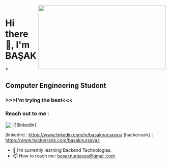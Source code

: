 <img src= "https://media.giphy.com/media/USV0ym3bVWQJJmNu3N/giphy.gif" align="right" width ="400" height="200" >


# Hi there 👋, I'm BAŞAK.  
## Computer Engineering Student
### >>>I'm trying the best<<< 


### Reach out to me :   

[<img  width="22" src="https://unpkg.com/simple-icons@v8/icons/linkedin.svg" align="left" />][linkedin]



[linkedin] : https://www.linkedin.com/in/basaknursavas/ 
[hackerrank] : https://www.hackerrank.com/basaknursavas

                      
                      


- 🌱 I’m currently learning Backend Technologies.
- 📫 How to reach me: basaknursavas@gmail.com
